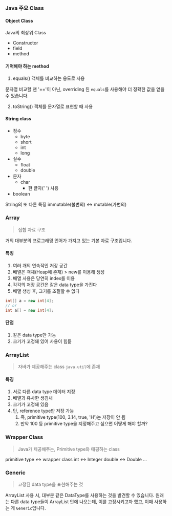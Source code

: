 ### Java 주요 Class

#### Object Class
Java의 최상위 Class
- Constructor
- field
- method

#### 기억해야 하는 method
1. equals()
객체를 비교하는 용도로 사용

문자열 비교할 땐 '=='이 아닌, overriding 된 <code>equals</code>를 사용해야 더 정확한 값을 얻을 수 있습니다.

2. toString()
객체를 문자열로 표현할 때 사용

#### String class
- 정수
    - byte
    - short
    - int
    - long
- 실수
    - float
    - double
- 문자
    - char
        - 한 글자(' ') 사용
- boolean

String의 또 다른 특징
immutable(불변의) <-> mutable(가변의)

### Array
> 집합 자료 구조

거의 대부분의 프로그래밍 언어가 가지고 있는 기본 자료 구조입니다.

#### 특징
1. 여러 개의 연속적인 저장 공간
2. 배열은 객체(Heap에 존재) > new를 이용해 생성
3. 배열 사용은 당연히 index를 이용
4. 각각의 저장 공간은 같은 data type을 가진다
5. 배열 생성 후, 크기를 조절할 수 없다

```java
int[] a = new int[4];
// or
int a[] = new int[4];
```

#### 단점
1. 같은 data type만 가능
2. 크기가 고정돼 있어 사용이 힘듦

### ArrayList
> 자바가 제공해주는 class <code>java.util</code>에 존재

#### 특징
1. 서로 다른 data type 데이터 지정
2. 배열과 유사한 생김새
3. 크기가 고정돼 있음
4. 단, reference type만 저장 가능
    1. 즉, primitive type(100, 3.14, true, 'H')는 저장이 안 됨
    2. 만약 100 등 primitive type을 지정해주고 싶으면 어떻게 해야 할까?

### Wrapper Class
> Java가 제공해주는, Primitive type와 매핑하는 class

primitive type <-> wrapper class
int <-> Integer
double <-> Double
...

### Generic
> 고정된 data type을 표현해주는 것

ArrayList 사용 시, 대부분 같은 DataType를 사용하는 것을 발견할 수 있습니다. 원래는 다른 data type들이 ArrayList 안에 나오는데, 이를 고정시키고자 했고,
이때 사용하는 게 <code>Generic</code>입니다.
